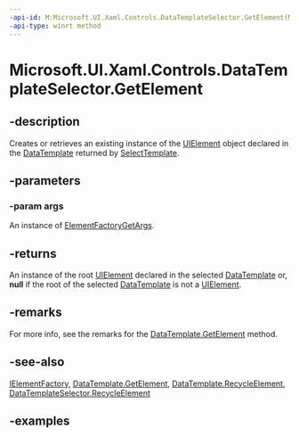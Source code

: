 ```yaml
---
-api-id: M:Microsoft.UI.Xaml.Controls.DataTemplateSelector.GetElement(Microsoft.UI.Xaml.ElementFactoryGetArgs)
-api-type: winrt method
---
```


<!-- Method syntax.
public UIElement DataTemplateSelector.GetElement(ElementFactoryGetArgs args)
-->

# Microsoft.UI.Xaml.Controls.DataTemplateSelector.GetElement

## -description

Creates or retrieves an existing instance of the [UIElement](../microsoft.ui.xaml/uielement.md) object declared in the [DataTemplate](../microsoft.ui.xaml/datatemplate.md) returned by [SelectTemplate](datatemplateselector_selecttemplate_737484049.md).

## -parameters

### -param args

An instance of [ElementFactoryGetArgs](../microsoft.ui.xaml/elementfactorygetargs.md).

## -returns

An instance of the root [UIElement](../microsoft.ui.xaml/uielement.md) declared in the selected [DataTemplate](../microsoft.ui.xaml/datatemplate.md) or, **null** if the root of the selected [DataTemplate](../microsoft.ui.xaml/datatemplate.md) is not a [UIElement](../microsoft.ui.xaml/uielement.md).

## -remarks

For more info, see the remarks for the [DataTemplate.GetElement](/uwp/api/windows.ui.xaml.datatemplate.getelement(windows.ui.xaml.elementfactorygetargs)) method.

## -see-also

[IElementFactory](ielementfactory.md), [DataTemplate.GetElement](../microsoft.ui.xaml/datatemplate_getelement_445960756.md), [DataTemplate.RecycleElement](../microsoft.ui.xaml/datatemplate_recycleelement_1220951169.md), [DataTemplateSelector.RecycleElement](datatemplateselector_recycleelement_1220951169.md)

## -examples
